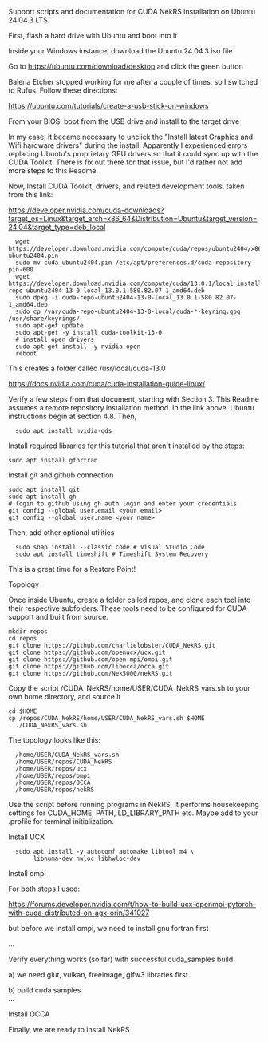 Support scripts and documentation for CUDA NekRS installation on Ubuntu 24.04.3 LTS

First, flash a hard drive with Ubuntu and boot into it

  Inside your Windows instance, download the Ubuntu 24.04.3 iso file

  Go to https://ubuntu.com/download/desktop and click the green button

  Balena Etcher stopped working for me after a couple of times, so I switched to Rufus. Follow these directions:
  
  https://ubuntu.com/tutorials/create-a-usb-stick-on-windows

  From your BIOS, boot from the USB drive and install to the target drive

  In my case, it became necessary to unclick the "Install latest Graphics and Wifi hardware drivers" during the install.
  Apparently I experienced errors replacing Ubuntu's proprietary GPU drivers so that it could sync up with the CUDA Toolkit. 
  There is fix out there for that issue, but I'd rather not add more steps to this Readme.

Now, Install CUDA Toolkit, drivers, and related development tools, taken from this link:

https://developer.nvidia.com/cuda-downloads?target_os=Linux&target_arch=x86_64&Distribution=Ubuntu&target_version=24.04&target_type=deb_local
    
      wget https://developer.download.nvidia.com/compute/cuda/repos/ubuntu2404/x86_64/cuda-ubuntu2404.pin
      sudo mv cuda-ubuntu2404.pin /etc/apt/preferences.d/cuda-repository-pin-600
      wget https://developer.download.nvidia.com/compute/cuda/13.0.1/local_installers/cuda-repo-ubuntu2404-13-0-local_13.0.1-580.82.07-1_amd64.deb
      sudo dpkg -i cuda-repo-ubuntu2404-13-0-local_13.0.1-580.82.07-1_amd64.deb
      sudo cp /var/cuda-repo-ubuntu2404-13-0-local/cuda-*-keyring.gpg /usr/share/keyrings/
      sudo apt-get update
      sudo apt-get -y install cuda-toolkit-13-0
      # install open drivers
      sudo apt-get install -y nvidia-open
      reboot

This creates a folder called /usr/local/cuda-13.0

https://docs.nvidia.com/cuda/cuda-installation-guide-linux/

Verify a few steps from that document, starting with Section 3. This Readme assumes a remote repository installation method. In the link above, Ubuntu instructions begin at section 4.8. Then,
      
      sudo apt install nvidia-gds

Install required libraries for this tutorial that aren't installed by the steps:
       
    sudo apt install gfortran

Install git and github connection

    sudo apt install git         
    sudo apt install gh         
    # login to github using gh auth login and enter your credentials
    git config --global user.email <your email>
    git config --global user.name <your name>

Then, add other optional utilities
   
      sudo snap install --classic code # Visual Studio Code
      sudo apt install timeshift # Timeshift System Recovery

This is a great time for a Restore Point!

Topology

Once inside Ubuntu, create a folder called repos, and clone each tool into their respective subfolders. These tools need to be configured for CUDA support and built from source.

    mkdir repos
    cd repos
    git clone https://github.com/charlielobster/CUDA_NekRS.git
    git clone https://github.com/openucx/ucx.git
    git clone https://github.com/open-mpi/ompi.git
    git clone https://github.com/libocca/occa.git
    git clone https://github.com/Nek5000/nekRS.git
      
Copy the script /CUDA_NekRS/home/USER/CUDA_NekRS_vars.sh to your own home directory, and source it

    cd $HOME
    cp /repos/CUDA_NekRS/home/USER/CUDA_NekRS_vars.sh $HOME
    . ./CUDA_NekRS_vars.sh       

The topology looks like this:

      /home/USER/CUDA_NekRS_vars.sh
      /home/USER/repos/CUDA_NekRS
      /home/USER/repos/ucx
      /home/USER/repos/ompi
      /home/USER/repos/OCCA
      /home/USER/repos/nekRS
      
Use the script before running programs in NekRS. It performs housekeeping settings for CUDA_HOME, PATH, LD_LIBRARY_PATH etc. Maybe add to your .profile for terminal initialization. 



Install UCX

      sudo apt install -y autoconf automake libtool m4 \
           libnuma-dev hwloc libhwloc-dev

Install ompi

For both steps I used:

https://forums.developer.nvidia.com/t/how-to-build-ucx-openmpi-pytorch-with-cuda-distributed-on-agx-orin/341027


but before we install ompi, we need to install gnu fortran first

...

Verify everything works (so far) with successful cuda_samples build

  a) we need glut, vulkan, freeimage, glfw3 libraries first

  b) build cuda samples        
  ...

Install OCCA


Finally, we are ready to install NekRS

